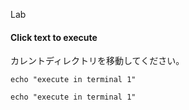 Lab

#### Click text to execute
カレントディレクトリを移動してください。

```execute
echo "execute in terminal 1"
```

```execute
echo "execute in terminal 1"
```

